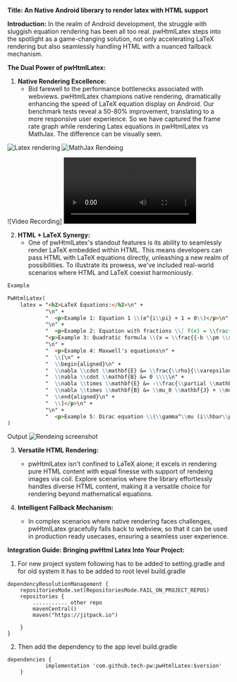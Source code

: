 **Title: An Native Android liberary to render latex with HTML support**

**Introduction:**
In the realm of Android development, the struggle with sluggish equation rendering has been all too real. pwHtmlLatex steps into the spotlight as a game-changing solution, not only accelerating LaTeX rendering but also seamlessly handling HTML with a nuanced fallback mechanism. 

**The Dual Power of pwHtmlLatex:**

1. **Native Rendering Excellence:**
    - Bid farewell to the performance bottlenecks associated with webviews. pwHtmlLatex champions native rendering, dramatically enhancing the speed of LaTeX equation display on Android. Our benchmark tests reveal a 50-80% improvement, translating to a more responsive user experience.
    So we have captured the frame rate graph while rendering Latex equations in pwHtmlLatex vs MathJax. The difference can be visually seen.
    
![Latex rendering](https://raw.githubusercontent.com/tech-pw/pwHtmlLatex/aaa31df197a3320aea3a868b97d79b88038b3f5b/screenshots/Screenshot%202024-02-16%20at%203.34.50%20PM.png)  ![MathJax Rendeing](https://raw.githubusercontent.com/tech-pw/pwHtmlLatex/aaa31df197a3320aea3a868b97d79b88038b3f5b/screenshots/Screenshot%202024-02-16%20at%203.35.03%20PM.png) 

![Video Recording]
<video controls>
  <source src="https://github.com/tech-pw/pwHtmlLatex/blob/aaa31df197a3320aea3a868b97d79b88038b3f5b/screenshots/Screen%20Recording%202024-02-07%20at%205.28.24%20PM.mov?raw=true">
</video>


2. **HTML + LaTeX Synergy:**
    - One of pwHtmlLatex's standout features is its ability to seamlessly render LaTeX embedded within HTML. This means developers can pass HTML with LaTeX equations directly, unleashing a new realm of possibilities. To illustrate its prowess, we've included real-world scenarios where HTML and LaTeX coexist harmoniously.

```markdown
Example 

PwHtmlLatex(
    latex = "<h2>LaTeX Equations:</h2>\n" +
            "\n" +
            "  <p>Example 1: Equation 1 \\(e^{i\\pi} + 1 = 0\\)</p>\n" +
            "\n" +
            "  <p>Example 2: Equation with fractions \\[ f(x) = \\frac{1}{2\\pi i} \\oint_C \\frac{f(z)}{z-z_0} \\, dz \\]</p>\n" +
            "<p>Example 3: Quadratic formula \\(x = \\frac{{-b \\pm \\sqrt{{b^2 - 4ac}}}}{{2a}}\\)</p>\n" +
            "\n" +
            "  <p>Example 4: Maxwell's equations\n" +
            "  \\[\n" +
            "  \\begin{aligned}\n" +
            "  \\nabla \\cdot \\mathbf{E} &= \\frac{\\rho}{\\varepsilon_0} \\\\\n" +
            "  \\nabla \\cdot \\mathbf{B} &= 0 \\\\\n" +
            "  \\nabla \\times \\mathbf{E} &= -\\frac{\\partial \\mathbf{B}}{\\partial t} \\\\\n" +
            "  \\nabla \\times \\mathbf{B} &= \\mu_0 \\mathbf{J} + \\mu_0\\varepsilon_0 \\frac{\\partial \\mathbf{E}}{\\partial t}\n" +
            "  \\end{aligned}\n" +
            "  \\]</p>\n" +
            "\n" +
            "  <p>Example 5: Dirac equation \\(\\gamma^\\mu (i\\hbar\\partial_\\mu - e A_\\mu) \\psi - m c \\psi = 0\\)</p>\n"
)
```
Output 
![Rendeing screenshot](https://raw.githubusercontent.com/tech-pw/pwHtmlLatex/bfb85a776e0a7d2e9a39f5e87666b7246e2fce5e/screenshots/Screenshot%202024-02-16%20at%204.39.23%20PM.png)

3. **Versatile HTML Rendering:**
    - pwHtmlLatex isn't confined to LaTeX alone; it excels in rendering pure HTML content with equal finesse with support of rendeing images via coil. Explore scenarios where the library effortlessly handles diverse HTML content, making it a versatile choice for rendering beyond mathematical equations.

4. **Intelligent Fallback Mechanism:**
    - In complex scenarios where native rendering faces challenges, pwHtmlLatex gracefully falls back to webview, so that it can be used in production ready usecases, ensuring a seamless user experience. 

**Integration Guide: Bringing pwHtml Latex Into Your Project:**
1) For new project system following has to be added to setting.gradle and for old system it has to be added to root level build.gradle

```
dependencyResolutionManagement {
    repositoriesMode.set(RepositoriesMode.FAIL_ON_PROJECT_REPOS)
    repositories {
        ........... other repo
        mavenCentral()
        maven("https://jitpack.io")

    }
}
```

2) Then add the dependency to the app level build.gradle

```	
dependencies {
	        implementation 'com.github.tech-pw:pwHtmlLatex:$version'
	}

```



